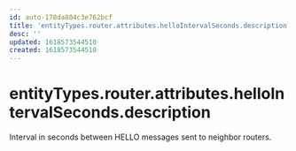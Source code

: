 ```yaml
---
id: auto-178da804c3e762bcf
title: 'entityTypes.router.attributes.helloIntervalSeconds.description'
desc: ''
updated: 1618573544510
created: 1618573544510
---
```

# entityTypes.router.attributes.helloIntervalSeconds.description

Interval in seconds between HELLO messages sent to neighbor routers.